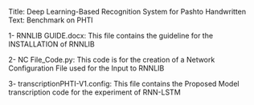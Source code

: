 Title: Deep Learning-Based Recognition System for Pashto Handwritten Text: Benchmark on PHTI

1- RNNLIB GUIDE.docx: This file contains the guideline for the INSTALLATION of RNNLIB

2- NC File_Code.py: This code is for the creation of a Network Configuration File used for the Input to RNNLIB

3- transcriptionPHTI-V1.config: This file  contains the Proposed Model transcription code for the experiment of RNN-LSTM 
